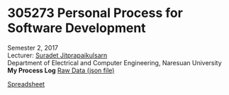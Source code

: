 # 305273 Personal Process for Software Development
  Semester 2, 2017 <br/>
  Lecturer: [Suradet Jitprapaikulsarn](http://www.ecpe.nu.ac.th/suradet/) <br/>
  Department of Electrical and Computer Engineering, Naresuan University <br/>
  **My Process Log** 
  [Raw Data (json file)](https://github.com/arsura/personal-process/blob/master/Assignment/json/personalprocess-f7ab9-export.json)
  
  [Spreadsheet](https://docs.google.com/spreadsheets/d/1pbWeGOl_ieH2gRsHkT0Jd85jrJZHoArJeRI42KvMGJU/edit#gid=27001670)